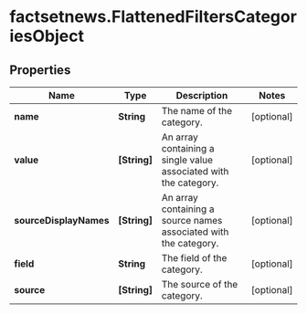 # factsetnews.FlattenedFiltersCategoriesObject

## Properties

Name | Type | Description | Notes
------------ | ------------- | ------------- | -------------
**name** | **String** | The name of the category. | [optional] 
**value** | **[String]** | An array containing a single value associated with the category.  | [optional] 
**sourceDisplayNames** | **[String]** | An array containing a source names associated with the category.  | [optional] 
**field** | **String** | The field of the category. | [optional] 
**source** | **[String]** | The source of the category. | [optional] 


